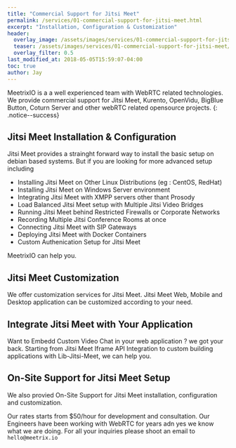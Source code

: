 ```yaml
---
title: "Commercial Support for Jitsi Meet"
permalink: /services/01-commercial-support-for-jitsi-meet.html
excerpt: "Installation, Configuration & Customization"
header:
  overlay_image: /assets/images/services/01-commercial-support-for-jitsi-meet/jitsi_landing_page.png
  teaser: /assets/images/services/01-commercial-support-for-jitsi-meet/jitsi_landing_page.png
  overlay_filter: 0.5
last_modified_at: 2018-05-05T15:59:07-04:00
toc: true
author: Jay
---
```


MeetrixIO is a a well experienced team with WebRTC related technologies. 
We provide commercial support for Jitsi Meet, Kurento, OpenVidu, BigBlue Button, Coturn Server and other webRTC related opensource projects.
{: .notice--success}

## Jitsi Meet Installation & Configuration

Jitsi Meet provides a strainght forward way to install the basic setup on debian based systems. 
But if you are looking for more advanced setup including

* Installing Jitsi Meet on Other Linux Distributions (eg : CentOS, RedHat)
* Installing Jitsi Meet on Windows Server environment
* Integrating Jitsi Meet with XMPP servers other thant Prosody
* Load Balanced Jitsi Meet setup with Multiple Jitsi Video Bridges
* Running Jitsi Meet behind Restricted Firewalls or Corporate Networks
* Recording Multiple Jitsi Conference Rooms at once
* Connecting Jitsi Meet with SIP Gateways
* Deploying Jitsi Meet with Docker Containers
* Custom Authenication Setup for Jitsi Meet

MeetrixIO can help you.


## Jitsi Meet Customization

We offer customization services for Jitsi Meet.
Jitsi Meet Web, Mobile and Desktop application can be customized according to your need.

## Integrate Jitsi Meet with Your Application

Want to Embedd Custom Video Chat in your web application ? we got your back. 
Starting from Jitsi Meet Iframe API Integration to custom building applications with Lib-Jitsi-Meet, we can help you.

## On-Site Support for Jitsi Meet Setup

We also provied On-Site Support for Jitsi Meet installation, configuration and customization.


Our rates starts from $50/hour for development and consultation. 
Our Engineers have been working with WebRTC for years adn yes we know what we are doing.
For all your inquiries please shoot an email to `hello@meetrix.io`